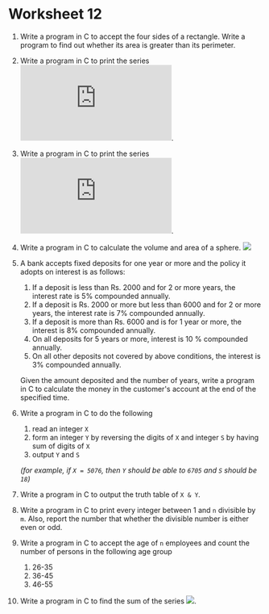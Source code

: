 # Worksheet 12

1. Write a program in C to accept the four sides of a rectangle. Write a program to find out whether its area is greater than its perimeter.

2. Write a program in C to print the series ![](https://latex.codecogs.com/gif.latex?$$1,4,7,10,...,40$$).

3. Write a program in C to print the series ![](https://latex.codecogs.com/gif.latex?$$1,-4,7,10,...,-40$$).

4. Write a program in C to calculate the volume and area of a sphere. ![](https://latex.codecogs.com/gif.latex?$$volume=\frac{4}{3}\pi\,r\,^3\,and\,area=4\,\pi\,r^2$$)

5. A bank accepts fixed deposits for one year or more and the policy it adopts on interest is as follows:

   1. If a deposit is less than Rs. 2000 and for 2 or more years, the interest rate is 5% compounded annually.
   2. If a deposit is Rs. 2000 or more but less than 6000 and for 2 or more years, the interest rate is 7% compounded annually.
   3. If a deposit is more than Rs. 6000 and is for 1 year or more, the interest is 8% compounded annually.
   4. On all deposits for 5 years or more, interest is 10 % compounded annually.
   5. On all other deposits not covered by above conditions, the interest is 3% compounded annually.

   Given the amount deposited and the number of years, write a program in C to calculate the money in the customer's account at the end of the specified time.

6. Write a program in C to do the following

   1. read an integer `X`
   2. form an integer `Y` by reversing the digits of `X` and integer `S` by having sum of digits of `X`
   3. output `Y` and `S`

   *(for example, if `X = 5076`, then `Y` should be able to `6705` and `S` should be `18`)*

7. Write a program in C to output the truth table of `X & Y`.

8. Write a program in C to print every integer between 1 and `n` divisible by `m`. Also, report the number that whether the divisible number is either even or odd.

9. Write a program in C to accept the age of `n` employees and count the number of persons in the following age group

   1. 26-35
   2. 36-45
   3. 46-55

10. Write a program in C to find the sum of the series ![](https://latex.codecogs.com/gif.latex?$$S=1+x+x^2+x^3+...+x^n$$).